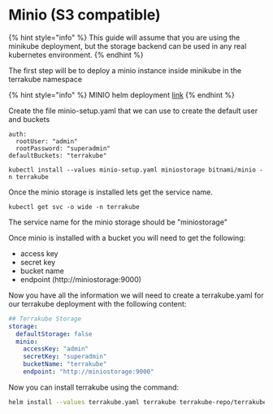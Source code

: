 # Minio (S3 compatible)

{% hint style="info" %}
This guide will assume that you are using the minikube deployment, but the storage backend can be used in any real kubernetes environment.
{% endhint %}

The first step will be to deploy a minio instance inside minikube in the terrakube namespace

{% hint style="info" %}
MINIO helm deployment [link](https://artifacthub.io/packages/helm/bitnami/minio)
{% endhint %}

Create the file minio-setup.yaml that we can use to create the default user and buckets

```
auth:
  rootUser: "admin"
  rootPassword: "superadmin"
defaultBuckets: "terrakube"
```

```
kubectl install --values minio-setup.yaml miniostorage bitnami/minio -n terrakube
```

Once the minio storage is installed lets get the service name.

```
kubectl get svc -o wide -n terrakube
```

The service name for the minio storage should be "miniostorage"

Once minio is installed with a bucket you will need to get the following:

* access key
* secret key
* bucket name
* endpoint (http://miniostorage:9000)

Now you have all the information we will need to create a terrakube.yaml for our terrakube deployment  with the following content:

```yaml
## Terrakube Storage
storage:
  defaultStorage: false
  minio:
    accessKey: "admin"
    secretKey: "superadmin"
    bucketName: "terrakube"
    endpoint: "http://miniostorage:9000"
```

Now you can install terrakube using the command:

```bash
helm install --values terrakube.yaml terrakube terrakube-repo/terrakube -n terrakube
```
